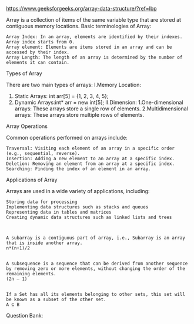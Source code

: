 
https://www.geeksforgeeks.org/array-data-structure/?ref=lbp



Array is a collection of items of the same variable type that are stored at contiguous memory locations.
Basic terminologies of Array:

    Array Index: In an array, elements are identified by their indexes. Array index starts from 0.
    Array element: Elements are items stored in an array and can be accessed by their index.
    Array Length: The length of an array is determined by the number of elements it can contain. 

Types of Array

There are two main types of arrays:
I.Memory Location:
1. Static Arrays: int arr[5] = {1, 2, 3, 4, 5}; 
2. Dynamic Arrays:int* arr = new int[5];
II.Dimension:
    1.One-dimensional arrays: These arrays store a single row of elements.
    2.Multidimensional arrays: These arrays store multiple rows of elements.

Array Operations

Common operations performed on arrays include:

    Traversal: Visiting each element of an array in a specific order (e.g., sequential, reverse).
    Insertion: Adding a new element to an array at a specific index.
    Deletion: Removing an element from an array at a specific index.
    Searching: Finding the index of an element in an array.

Applications of Array

Arrays are used in a wide variety of applications, including:

    Storing data for processing
    Implementing data structures such as stacks and queues
    Representing data in tables and matrices
    Creating dynamic data structures such as linked lists and trees



    A subarray is a contiguous part of array, i.e., Subarray is an array that is inside another array.
    n*(n+1)/2 


    A subsequence is a sequence that can be derived from another sequence by removing zero or more elements, without changing the order of the remaining elements.
    (2n – 1)


    If a Set has all its elements belonging to other sets, this set will be known as a subset of the other set.
    A ⊆ B
Question Bank:


